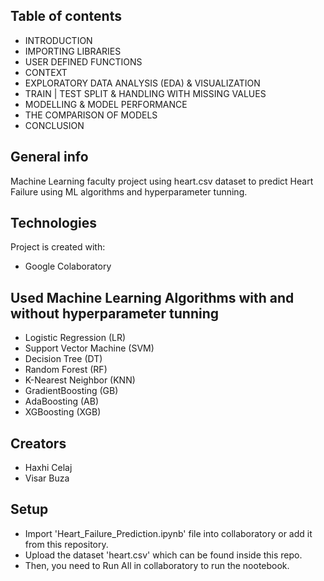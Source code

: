 ## Table of contents 
* INTRODUCTION
* IMPORTING LIBRARIES
* USER DEFINED FUNCTIONS
* CONTEXT
* EXPLORATORY DATA ANALYSIS (EDA) & VISUALIZATION
* TRAIN | TEST SPLIT & HANDLING WITH MISSING VALUES
* MODELLING & MODEL PERFORMANCE
* THE COMPARISON OF MODELS
* CONCLUSION

## General info
Machine Learning faculty project using heart.csv dataset to predict Heart Failure using ML algorithms and hyperparameter tunning.
	
## Technologies
Project is created with:
* Google Colaboratory

## Used Machine Learning Algorithms with and without hyperparameter tunning
* Logistic Regression (LR)
* Support Vector Machine (SVM)
* Decision Tree (DT)
* Random Forest (RF)
* K-Nearest Neighbor (KNN)
* GradientBoosting (GB)
* AdaBoosting (AB)
* XGBoosting (XGB)

## Creators
* Haxhi Celaj
* Visar Buza
	
## Setup

* Import 'Heart_Failure_Prediction.ipynb' file into collaboratory or add it from this repository.
* Upload the dataset 'heart.csv' which can be found inside this repo.
* Then, you need to Run All in collaboratory to run the nootebook.
    
